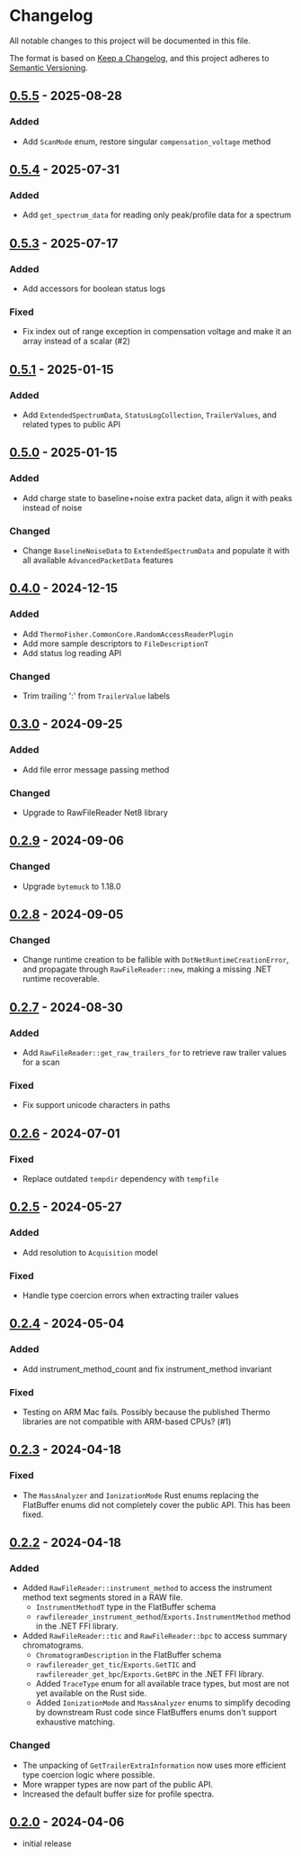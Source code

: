 # Changelog

All notable changes to this project will be documented in this file.

The format is based on [Keep a Changelog],
and this project adheres to [Semantic Versioning].

## [0.5.5] - 2025-08-28

### Added

- Add `ScanMode` enum, restore singular `compensation_voltage` method

## [0.5.4] - 2025-07-31

### Added

- Add `get_spectrum_data` for reading only peak/profile data for a spectrum

## [0.5.3] - 2025-07-17

### Added

- Add accessors for boolean status logs

### Fixed

- Fix index out of range exception in compensation voltage and make it an array instead of a scalar (#2)

## [0.5.1] - 2025-01-15

### Added

- Add `ExtendedSpectrumData`, `StatusLogCollection`, `TrailerValues`, and related types to public API

## [0.5.0] - 2025-01-15

### Added

- Add charge state to baseline+noise extra packet data, align it with peaks instead of noise

### Changed

- Change `BaselineNoiseData` to `ExtendedSpectrumData` and populate it with all available `AdvancedPacketData` features

## [0.4.0] - 2024-12-15

### Added

- Add `ThermoFisher.CommonCore.RandomAccessReaderPlugin`
- Add more sample descriptors to `FileDescriptionT`
- Add status log reading API

### Changed

- Trim trailing ':' from `TrailerValue` labels

## [0.3.0] - 2024-09-25

### Added

- Add file error message passing method

### Changed

- Upgrade to RawFileReader Net8 library

## [0.2.9] - 2024-09-06

### Changed

- Upgrade `bytemuck` to 1.18.0

## [0.2.8] - 2024-09-05

### Changed

- Change runtime creation to be fallible with `DotNetRuntimeCreationError`, and propagate through `RawFileReader::new`, making a missing .NET runtime recoverable.

## [0.2.7] - 2024-08-30

### Added

- Add `RawFileReader::get_raw_trailers_for` to retrieve raw trailer values for a scan

### Fixed

- Fix support unicode characters in paths

## [0.2.6] - 2024-07-01

### Fixed

- Replace outdated `tempdir` dependency  with `tempfile`

## [0.2.5] - 2024-05-27

### Added

- Add resolution to `Acquisition` model

### Fixed

- Handle type coercion errors when extracting trailer values

## [0.2.4] - 2024-05-04

### Added

- Add instrument_method_count and fix instrument_method invariant

### Fixed

- Testing on ARM Mac fails. Possibly because the published Thermo libraries are not compatible with ARM-based CPUs? (#1)

## [0.2.3] - 2024-04-18

### Fixed
- The `MassAnalyzer` and `IonizationMode` Rust enums replacing the FlatBuffer enums did not completely cover the public API.
  This has been fixed.

## [0.2.2] - 2024-04-18

### Added
- Added `RawFileReader::instrument_method` to access the instrument method text segments stored in a RAW file.
  - `InstrumentMethodT` type in the FlatBuffer schema
  - `rawfilereader_instrument_method`/`Exports.InstrumentMethod` method in the .NET FFI library.
- Added `RawFileReader::tic` and `RawFileReader::bpc` to access summary chromatograms.
  - `ChromatogramDescription` in the FlatBuffer schema
  - `rawfilereader_get_tic`/`Exports.GetTIC` and `rawfilereader_get_bpc`/`Exports.GetBPC` in the .NET FFI library.
  - Added `TraceType` enum for all available trace types, but most are not yet available on the Rust side.
  - Added `IonizationMode` and `MassAnalyzer` enums to simplify decoding by downstream Rust code    since FlatBuffers enums don't support exhaustive matching.

### Changed
- The unpacking of `GetTrailerExtraInformation` now uses more efficient type coercion logic where possible.
- More wrapper types are now part of the public API.
- Increased the default buffer size for profile spectra.

## [0.2.0] - 2024-04-06

- initial release

<!-- Links -->
[keep a changelog]: https://keepachangelog.com/en/1.0.0/
[semantic versioning]: https://semver.org/spec/v2.0.0.html

<!-- Versions -->
[unreleased]: https://github.com/mobiusklein/thermorawfilereader.rs/compare/v0.5.5...HEAD
[0.5.5]: https://github.com/mobiusklein/thermorawfilereader.rs/compare/v0.5.4...v0.5.5
[0.5.4]: https://github.com/mobiusklein/thermorawfilereader.rs/compare/v0.5.3...v0.5.4
[0.5.3]: https://github.com/mobiusklein/thermorawfilereader.rs/compare/v0.5.1...v0.5.3
[0.5.1]: https://github.com/mobiusklein/thermorawfilereader.rs/compare/v0.5.0...v0.5.1
[0.5.0]: https://github.com/mobiusklein/thermorawfilereader.rs/compare/v0.4.0...v0.5.0
[0.4.0]: https://github.com/mobiusklein/thermorawfilereader.rs/compare/v0.3.0...v0.4.0
[0.3.0]: https://github.com/mobiusklein/thermorawfilereader.rs/compare/v0.2.9...v0.3.0
[0.2.9]: https://github.com/mobiusklein/thermorawfilereader.rs/compare/v0.2.8...v0.2.9
[0.2.8]: https://github.com/mobiusklein/thermorawfilereader.rs/compare/v0.2.7...v0.2.8
[0.2.7]: https://github.com/mobiusklein/thermorawfilereader.rs/compare/v0.2.6...v0.2.7
[0.2.6]: https://github.com/mobiusklein/thermorawfilereader.rs/compare/v0.2.5...v0.2.6
[0.2.5]: https://github.com/mobiusklein/thermorawfilereader.rs/compare/v0.2.4...v0.2.5
[0.2.4]: https://github.com/mobiusklein/thermorawfilereader.rs/compare/v0.2.4
[0.2.3]: https://github.com/mobiusklein/thermorawfilereader.rs/compare/v0.2.3
[0.2.2]: https://github.com/mobiusklein/thermorawfilereader.rs/compare/v0.2.2
[0.2.1]: https://github.com/mobiusklein/thermorawfilereader.rs/compare/v0.2.1
[0.2.0]: https://github.com/mobiusklein/thermorawfilereader.rs/compare/v0.2.0